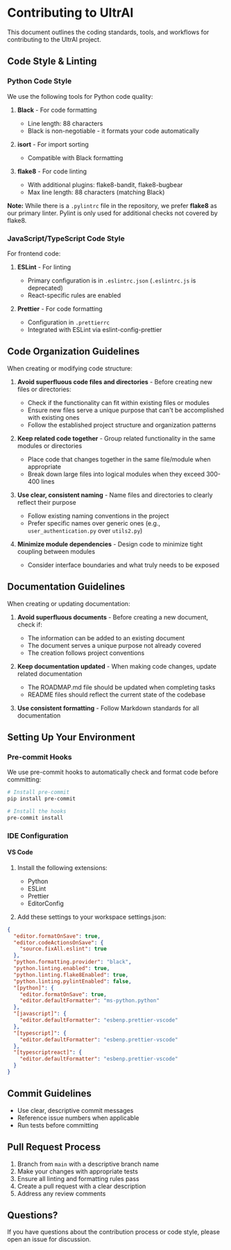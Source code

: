 # Contributing to UltrAI

This document outlines the coding standards, tools, and workflows for contributing to the UltrAI project.

## Code Style & Linting

### Python Code Style

We use the following tools for Python code quality:

1. **Black** - For code formatting
   - Line length: 88 characters
   - Black is non-negotiable - it formats your code automatically

2. **isort** - For import sorting
   - Compatible with Black formatting

3. **flake8** - For code linting
   - With additional plugins: flake8-bandit, flake8-bugbear
   - Max line length: 88 characters (matching Black)

**Note:** While there is a `.pylintrc` file in the repository, we prefer **flake8** as our primary linter. Pylint is only used for additional checks not covered by flake8.

### JavaScript/TypeScript Code Style

For frontend code:

1. **ESLint** - For linting
   - Primary configuration is in `.eslintrc.json` (`.eslintrc.js` is deprecated)
   - React-specific rules are enabled

2. **Prettier** - For code formatting
   - Configuration in `.prettierrc`
   - Integrated with ESLint via eslint-config-prettier

## Code Organization Guidelines

When creating or modifying code structure:

1. **Avoid superfluous code files and directories** - Before creating new files or directories:
   - Check if the functionality can fit within existing files or modules
   - Ensure new files serve a unique purpose that can't be accomplished with existing ones
   - Follow the established project structure and organization patterns

2. **Keep related code together** - Group related functionality in the same modules or directories
   - Place code that changes together in the same file/module when appropriate
   - Break down large files into logical modules when they exceed 300-400 lines

3. **Use clear, consistent naming** - Name files and directories to clearly reflect their purpose
   - Follow existing naming conventions in the project
   - Prefer specific names over generic ones (e.g., `user_authentication.py` over `utils2.py`)

4. **Minimize module dependencies** - Design code to minimize tight coupling between modules
   - Consider interface boundaries and what truly needs to be exposed

## Documentation Guidelines

When creating or updating documentation:

1. **Avoid superfluous documents** - Before creating a new document, check if:
   - The information can be added to an existing document
   - The document serves a unique purpose not already covered
   - The creation follows project conventions

2. **Keep documentation updated** - When making code changes, update related documentation
   - The ROADMAP.md file should be updated when completing tasks
   - README files should reflect the current state of the codebase

3. **Use consistent formatting** - Follow Markdown standards for all documentation

## Setting Up Your Environment

### Pre-commit Hooks

We use pre-commit hooks to automatically check and format code before committing:

```bash
# Install pre-commit
pip install pre-commit

# Install the hooks
pre-commit install
```

### IDE Configuration

#### VS Code

1. Install the following extensions:
   - Python
   - ESLint
   - Prettier
   - EditorConfig

2. Add these settings to your workspace settings.json:

```json
{
  "editor.formatOnSave": true,
  "editor.codeActionsOnSave": {
    "source.fixAll.eslint": true
  },
  "python.formatting.provider": "black",
  "python.linting.enabled": true,
  "python.linting.flake8Enabled": true,
  "python.linting.pylintEnabled": false,
  "[python]": {
    "editor.formatOnSave": true,
    "editor.defaultFormatter": "ms-python.python"
  },
  "[javascript]": {
    "editor.defaultFormatter": "esbenp.prettier-vscode"
  },
  "[typescript]": {
    "editor.defaultFormatter": "esbenp.prettier-vscode"
  },
  "[typescriptreact]": {
    "editor.defaultFormatter": "esbenp.prettier-vscode"
  }
}
```

## Commit Guidelines

- Use clear, descriptive commit messages
- Reference issue numbers when applicable
- Run tests before committing

## Pull Request Process

1. Branch from `main` with a descriptive branch name
2. Make your changes with appropriate tests
3. Ensure all linting and formatting rules pass
4. Create a pull request with a clear description
5. Address any review comments

## Questions?

If you have questions about the contribution process or code style, please open an issue for discussion.
